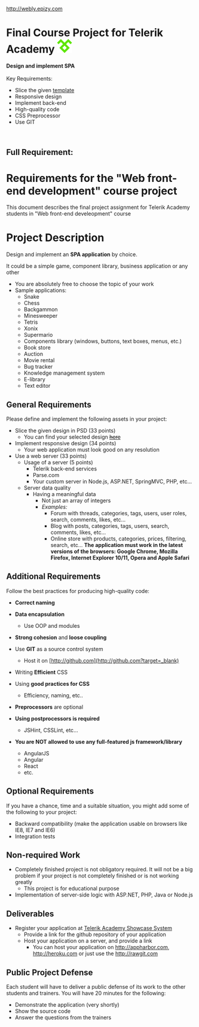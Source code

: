<a href="http://webly.epizy.com" target="_blank">http://webly.epizy.com</a>

# Final Course Project for Telerik Academy <a href="http://telerikacademy.com/" target="_blank"><img src="./img/telerik.png" width="40" height="37" border="0"  alt="Telerik Logo" /></a>
**Design and implement SPA**
<br>
<br>
Key Requirements:
- Slice the given <a href="./img/template.jpg" target="_blank">template</a>
- Responsive design
- Implement back-end
- High-quality code
- CSS Preprocessor
- Use GIT

<br>

## Full Requirement:

# Requirements for the "Web front-end development" course project

This document describes the final project assignment for Telerik Academy students in "Web front-end develeopment" course

# Project Description

Design and implement an **SPA application** by choice.

It could be a simple game, component library, business application or any other
-   You are absolutely free to choose the topic of your work
-   Sample applications:
    -   Snake
    -   Chess
    -   Backgammon
    -   Minesweeper
    -   Tetris
    -   Xonix
    -   Supermario
    -   Components library (windows, buttons, text boxes, menus, etc.)
    -   Book store
    -   Auction
    -   Movie rental
    -   Bug tracker
    -   Knowledge management system
    -   E-library
    -   Text editor

##  General Requirements
Please define and implement the following assets in your project:
- Slice the given design in PSD (33 points)
  - You can find your selected design ~~[here](PSDs.md)~~
- Implement responsive design (34 points)
  - Your web application must look good on any resolution
- Use a web server (33 points)
  - Usage of a server (5 points)
    - Telerik back-end services
    - Parse.com
    - Your custom server in Node.js, ASP.NET, SpringMVC, PHP, etc...
  - Server data quality
    - Having a meaningful data
      - Not just an array of integers
      - _Examples:_
        - Forum with threads, categories, tags, users, user roles, search, comments, likes, etc...
        - Blog with posts, categories, tags, users, search, comments, likes, etc...
        - Online store with products, categories, prices, filtering, search, etc...
  **The application must work in the latest versions of the browsers: Google Chrome, Mozilla Firefox, Internet Explorer 10/11, Opera and Apple Safari**

##  Additional Requirements
Follow the best practices for producing high-quality code:
- **Correct naming**
- **Data encapsulation**
  - Use OOP and modules
- **Strong cohesion** and **loose coupling**
- Use **GIT** as a source control system
  - Host it on [http://github.com](http://github.com?target=_blank)
- Writing **Efficient** CSS
- Using **good practices for CSS**
  - Efficiency, naming, etc..
- **Preprocessors** are optional
- **Using postprocessors is required**
  - JSHint, CSSLint, etc...

- **You are NOT allowed to use any full-featured js framework/library**
  - AngularJS
  - Angular
  - React
  - etc.

##  Optional Requirements
If you have a chance, time and a suitable situation, you might add some of the following to your project:
-   Backward compatibility (make the application usable on browsers like IE8, IE7 and IE6)
-   Integration tests

##  Non-required Work
-   Completely finished project is not obligatory required. It will not be a big problem if your project is not completely finished or is not working greatly
    -   This project is for educational purpose
-   Implementation of server-side logic with ASP.NET, PHP, Java or Node.js

## Deliverables

-   Register your application at [Telerik Academy Showcase System](http://best.telerikacademy.com)
    -   Provide a link for the github repository of your application
    -   Host your application on a server, and provide a link
        -   You can host your application on http://appharbor.com, http://heroku.com or just use the http://rawgit.com

## Public Project Defense

Each student will have to deliver a public defense of its work to the other students and trainers. You will have 20 minutes for the following:
-   Demonstrate the application (very shortly)
-   Show the source code
-   Answer the questions from the trainers
